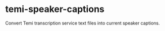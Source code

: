# temi-speaker-captions
Convert Temi transcription service text files into current speaker captions.
